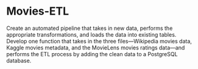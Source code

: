 # Movies-ETL
Create an automated pipeline that takes in new data, performs the appropriate transformations, and loads the data into existing tables. Develop one function that takes in the three files—Wikipedia movies data, Kaggle movies metadata, and the MovieLens movies ratings data—and performs the ETL process by adding the clean data to a PostgreSQL database.
